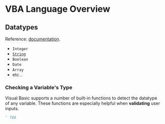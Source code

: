# VBA Language Overview

## Datatypes

Reference: [documentation](https://msdn.microsoft.com/en-us/vba/language-reference-vba/articles/data-types).

  + `Integer`
  + [`String`](datatypes/strings.md)
  + `Boolean`
  + `Date`
  + `Array`
  + etc...

### Checking a Variable's Type

Visual Basic supports a number of built-in functions to detect the datatype of any variable. These functions are especially helpful when **validating** user inputs.

```vb
' TBA
```
